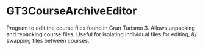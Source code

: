 # GT3CourseArchiveEditor
Program to edit the course files found in Gran Turismo 3.
Allows unpacking and repacking course files.
Useful for isolating individual files for editing, &/ swapping files between courses.
